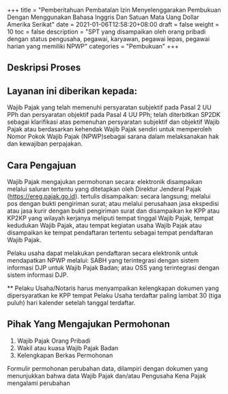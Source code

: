 +++
title = "Pemberitahuan Pembatalan Izin Menyelenggarakan Pembukuan Dengan Menggunakan Bahasa Inggris Dan Satuan Mata Uang Dollar Amerika Serikat"
date = 2021-01-06T12:58:20+08:00
draft = false
weight = 10
toc = false
description = "SPT yang disampaikan oleh orang pribadi dengan status pengusaha, pegawai, karyawan, pegawai lepas, pegawai harian yang memiliki NPWP"
categories = "Pembukuan"
+++
## Deskripsi Proses

## Layanan ini diberikan kepada:

Wajib Pajak yang telah memenuhi persyaratan subjektif pada Pasal 2 UU PPh dan persyaratan objektif pada Pasal 4 UU PPh;
telah diterbitkan SP2DK sebagai klarifikasi atas pemenuhan persyaratan subjektif dan objektif Wajib Pajak atau berdasarkan kehendak Wajib Pajak sendiri untuk memperoleh Nomor Pokok Wajib Pajak (NPWP)sebagai sarana dalam melaksanakan hak dan kewajiban perpajakan.
 

## Cara Pengajuan

Wajib Pajak mengajukan permohonan secara:
elektronik disampaikan melalui saluran tertentu yang ditetapkan oleh Direktur Jenderal Pajak (https://ereg.pajak.go.id).
tertulis disampaikan:
secara langsung;
melalui pos dengan bukti pengiriman surat; atau
melalui perusahaan jasa ekspedisi atau jasa kurir dengan bukti pengiriman surat dan disampaikan ke KPP atau KP2KP yang wilayah kerjanya meliputi tempat tinggal Wajib Pajak, tempat kedudukan Wajib Pajak, atau tempat kegiatan usaha Wajib Pajak atau disampaikan ke tempat pendaftaran tertentu sebagai tempat pendaftaran Wajib Pajak.
 

Pelaku usaha dapat melakukan pendaftaran secara elektronik untuk mendapatkan NPWP melalui:
SABH yang terintegrasi dengan sistem informasi DJP untuk Wajib Pajak Badan; atau
OSS yang terintegrasi dengan sistem informasi DJP.
 

** Pelaku Usaha/Notaris harus menyampaikan kelengkapan dokumen yang dipersyaratkan ke KPP tempat Pelaku Usaha terdaftar paling lambat 30 (tiga puluh) hari kalender setelah tanggal terdaftar.

## Pihak Yang Mengajukan Permohonan

1. Wajib Pajak Orang Pribadi
2. Wakil atau kuasa Wajib Pajak Badan
3. Kelengkapan Berkas Permohonan

Formulir permohonan perubahan data, dilampiri dengan dokumen yang menunjukkan bahwa data Wajib Pajak dan/atau Pengusaha Kena Pajak mengalami perubahan